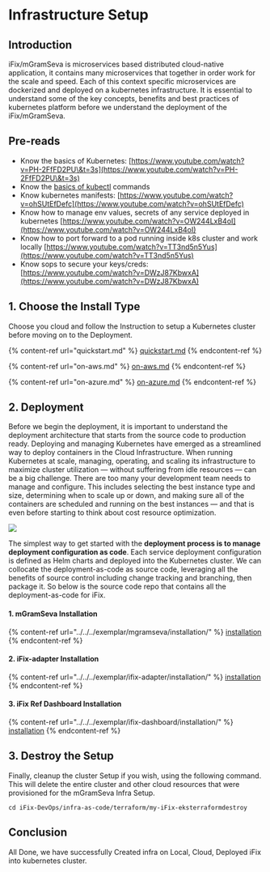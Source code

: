 # Infrastructure Setup

## Introduction

iFix/mGramSeva is microservices based distributed cloud-native application, it contains many microservices that together in order work for the scale and speed. Each of this context specific microservices are dockerized and deployed on a kubernetes infrastructure. It is essential to understand some of the key concepts, benefits and best practices of kubernetes platform before we understand the deployment of the iFix/mGramSeva.  &#x20;

## Pre-reads <a href="pre-read" id="pre-read"></a>

* Know the basics of Kubernetes: [https://www.youtube.com/watch?v=PH-2FfFD2PU\&t=3s](https://www.youtube.com/watch?v=PH-2FfFD2PU\&t=3s)​
* Know the [basics of kubectl](https://www.tutorialspoint.com/kubernetes/kubernetes\_kubectl\_commands.htm) commands
* Know kubernetes manifests: [https://www.youtube.com/watch?v=ohSUtEfDefc](https://www.youtube.com/watch?v=ohSUtEfDefc)​
* Know how to manage env values, secrets of any service deployed in kubernetes [https://www.youtube.com/watch?v=OW244LxB4oI](https://www.youtube.com/watch?v=OW244LxB4oI)​
* Know how to port forward to a pod running inside k8s cluster and work locally [https://www.youtube.com/watch?v=TT3nd5n5Yus](https://www.youtube.com/watch?v=TT3nd5n5Yus)​
* Know sops to secure your keys/creds: [https://www.youtube.com/watch?v=DWzJ87KbwxA](https://www.youtube.com/watch?v=DWzJ87KbwxA)​

## 1. Choose the Install Type <a href="v-1-choose-the-cloud-1" id="v-1-choose-the-cloud-1"></a>

Choose you cloud and follow the Instruction to setup a Kubernetes cluster before moving on to the Deployment.

{% content-ref url="quickstart.md" %}
[quickstart.md](quickstart.md)
{% endcontent-ref %}

{% content-ref url="on-aws.md" %}
[on-aws.md](on-aws.md)
{% endcontent-ref %}

{% content-ref url="on-azure.md" %}
[on-azure.md](on-azure.md)
{% endcontent-ref %}

## 2. Deployment <a href="v-1-choose-the-cloud" id="v-1-choose-the-cloud"></a>

Before we begin the deployment, it is important to understand the deployment architecture that starts from the source code to production ready. Deploying and managing Kubernetes have emerged as a streamlined way to deploy containers in the Cloud Infrastructure. When running Kubernetes at scale, managing, operating, and scaling its infrastructure to maximize cluster utilization — without suffering from idle resources — can be a big challenge. There are too many your development team needs to manage and configure. This includes selecting the best instance type and size, determining when to scale up or down, and making sure all of the containers are scheduled and running on the best instances — and that is even before starting to think about cost resource optimization.

![](https://lh4.googleusercontent.com/JkymqACmPBvb3Y77UrqghaQifq1YYC\_IfujLtK9eaXcIcMwvkBBx0thuGO7UD2BssAflbyyE2u9teNkqKLywDet09cl0fVO6GfgqFnRjUIRSLahvj5v7mT97sl8MKuYcFj2qfntM8Zs=s0)

The simplest way to get started with the **deployment process **is to manage deployment** configuration as code**. Each service deployment configuration is defined as Helm charts and deployed into the Kubernetes cluster. We can collocate the deployment-as-code as source code, leveraging all the benefits of source control including change tracking and branching, then package it. So below is the source code repo that contains all the deployment-as-code for iFix.

#### 1. mGramSeva Installation

{% content-ref url="../../../exemplar/mgramseva/installation/" %}
[installation](../../../exemplar/mgramseva/installation/)
{% endcontent-ref %}

#### 2. iFix-adapter Installation

{% content-ref url="../../../exemplar/ifix-adapter/installation/" %}
[installation](../../../exemplar/ifix-adapter/installation/)
{% endcontent-ref %}

#### 3. iFix Ref Dashboard Installation

{% content-ref url="../../../exemplar/ifix-dashboard/installation/" %}
[installation](../../../exemplar/ifix-dashboard/installation/)
{% endcontent-ref %}



## 3. Destroy the Setup <a href="5-destroy-the-cluster" id="5-destroy-the-cluster"></a>

Finally, cleanup the cluster Setup if you wish, using the following command. This will delete the entire cluster and other cloud resources that were provisioned for the mGramSeva Infra Setup.

```
cd iFix-DevOps/infra-as-code/terraform/my-iFix-eksterraformdestroy​
```

## Conclusion <a href="conclusion" id="conclusion"></a>

All Done, we have successfully Created infra on Local, Cloud, Deployed iFix into kubernetes cluster.

